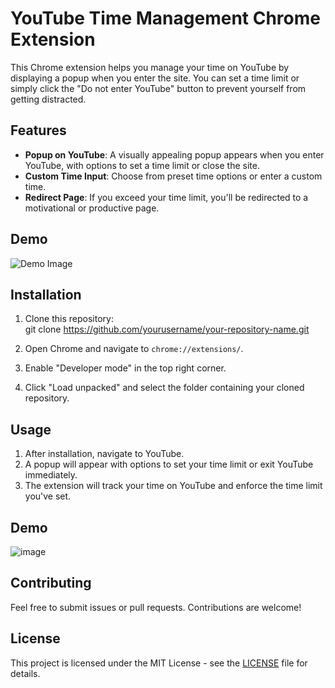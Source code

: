 # YouTube Time Management Chrome Extension

This Chrome extension helps you manage your time on YouTube by displaying a popup when you enter the site. You can set a time limit or simply click the "Do not enter YouTube" button to prevent yourself from getting distracted.

## Features

- **Popup on YouTube**: A visually appealing popup appears when you enter YouTube, with options to set a time limit or close the site.
- **Custom Time Input**: Choose from preset time options or enter a custom time.
- **Redirect Page**: If you exceed your time limit, you'll be redirected to a motivational or productive page.

## Demo

![Demo Image](https://encrypted-tbn0.gstatic.com/images?q=tbn:ANd9GcRGSjDFd02SnJzzszonBanztqeEiXQc8QYb0A&s)

## Installation

1. Clone this repository:  
git clone https://github.com/yourusername/your-repository-name.git

2. Open Chrome and navigate to `chrome://extensions/`.

3. Enable "Developer mode" in the top right corner.

4. Click "Load unpacked" and select the folder containing your cloned repository.

## Usage

1. After installation, navigate to YouTube.
2. A popup will appear with options to set your time limit or exit YouTube immediately.
3. The extension will track your time on YouTube and enforce the time limit you've set.
## Demo
![image](https://github.com/user-attachments/assets/f8a26bff-51d5-4982-a3d7-4a9b6ac9a838)

## Contributing

Feel free to submit issues or pull requests. Contributions are welcome!

## License

This project is licensed under the MIT License - see the [LICENSE](LICENSE) file for details.
